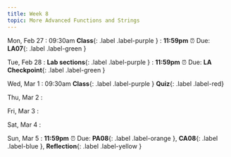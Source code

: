 ```yaml
---
title: Week 8
topic: More Advanced Functions and Strings
---
```

Mon, Feb 27
: 09:30am **Class**{: .label .label-purple }
: **11:59pm**  ⏰  Due: **LA07**{: .label .label-green }


Tue, Feb 28
: **Lab sections**{: .label .label-purple }
: **11:59pm**  ⏰  Due: **LA Checkpoint**{: .label .label-green }


Wed, Mar 1
: 09:30am **Class**{: .label .label-purple } **Quiz**{: .label .label-red}


Thu, Mar 2
: 

Fri, Mar 3
: 

Sat, Mar 4
: 

Sun, Mar 5
: **11:59pm**  ⏰  Due: **PA08**{: .label .label-orange }, **CA08**{: .label .label-blue }, **Reflection**{: .label .label-yellow }


